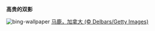 
**高贵的双影**

![bing-wallpaper](https://www.bing.com/th?id=OHR.CanadaDeer_ZH-CN0631345798_1920x1080.jpg)
[马鹿，加拿大 (© Delbars/Getty Images)](https://www.bing.com/search?q=%E9%A9%AC%E9%B9%BF&amp;form=hpcapt&amp;mkt=zh-cn)
  